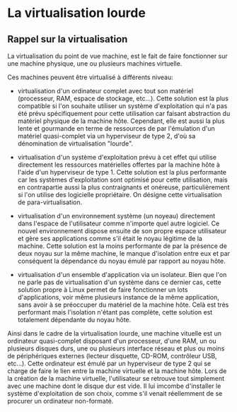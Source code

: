 La virtualisation lourde
========================

## Rappel sur la virtualisation

La virtualisation du point de vue machine, est le fait de faire fonctionner sur une machine physique, une ou plusieurs machines virtuelle.

Ces machines peuvent être virtualisé à différents niveau:

* virtualisation d'un ordinateur complet avec tout son matériel (processeur, RAM, espace de stockage, etc...).  Cette solution est la plus compatible si l'on souhaite utiliser un système d'exploitation qui n'a pas été prévu spécifiquement pour cette utilisation car faisant abstraction du matériel physique de la machine hôte.  Cependant, elle est aussi la plus lente et gourmande en terme de ressources de par l'émulation d'un matériel quasi-complet via un hyperviseur de type 2, d'où sa dénomination de virtualisation "lourde".

* virtualisation d'un système d'exploitation prévu à cet effet qui utilise directement les ressources matérielles offertes par la machine hôte à l'aide d'un hyperviseur de type 1.  Cette solution est la plus performante car les systèmes d'exploitation sont optimisé pour cette utilisation,  mais en contrapartie aussi la plus contraignants et onéreuse, particulièrement si l'on utilise des logicielle propriétaire.  On désigne cette virtualisation de para-virtualisation.

* virtualisation d'un environnement système (un noyeau) directement dans l'espace de l'utilisateur comme n'importe quel autre logiciel.  Ce nouvel environnement dispose ensuite de son propre espace utilisateur et gère ses applications comme s'il était le noyau légitime de la machine.  Cette solution est la moins performante de par la présence de deux noyau sur la même machine, le manque d'isolation entre eux et par conséquent la dépendance du noyau émulé par rapport au noyau hôte.

* virtualisation d'un ensemble d'application via un isolateur.  Bien que l'on ne parle pas de virtualisation d'un système dans ce dernier cas, cette solution propre à Linux permet de faire fonctionner un lots d'applications, voir même plusieurs instance de la même application, sans avoir à se préoccuper du matériel de la machine hôte.  Celà est très performant mais l'isolation n'étant pas complète, cette solution est totalement dépendante du noyau hôte.

Ainsi dans le cadre de la virtualisation lourde, une machine vituelle est un ordinateur quasi-complet disposant d'un processeur, d'une RAM, un ou plusieurs disques durs, une ou plusieurs interface réseau et plus ou moins de périphériques externes (lecteur disquette, CD-ROM, contrôleur USB, etc...).  Cette ordinateur est émulé par un hyperviseur de type 2 qui se charge de faire le lien entre la machine virtuelle et la machine hôte.  Lors de la création de la machine virtuelle, l'utilisateur se retrouve tout simplement avec une machine dont le disque dur est vide. Il lui imcombe d'installer le système d'exploitation de son choix, comme s'il venait réellemment de se procurer un ordinateur non-formaté.
